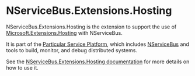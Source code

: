 # NServiceBus.Extensions.Hosting

NServiceBus.Extensions.Hosting is the extension to support the use of [Microsoft.Extensions.Hosting](https://learn.microsoft.com/en-us/dotnet/core/extensions/generic-host) with NServiceBus.

It is part of the [Particular Service Platform](https://particular.net/service-platform), which includes [NServiceBus](https://particular.net/nservicebus) and tools to build, monitor, and debug distributed systems.

See the [NServiceBus.Extensions.Hosting documentation](https://docs.particular.net/nservicebus/hosting/extensions-hosting) for more details on how to use it.
